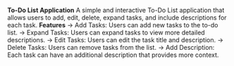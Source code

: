 **To-Do List Application**
A simple and interactive To-Do List application that allows users to add, edit, delete, expand tasks, and include descriptions for each task.
**Features**
  ->  Add Tasks: Users can add new tasks to the to-do list.
  ->  Expand Tasks: Users can expand tasks to view more detailed descriptions.
  ->  Edit Tasks: Users can edit the task title and description.
  ->  Delete Tasks: Users can remove tasks from the list.
  ->  Add Description: Each task can have an additional description that provides more context.
